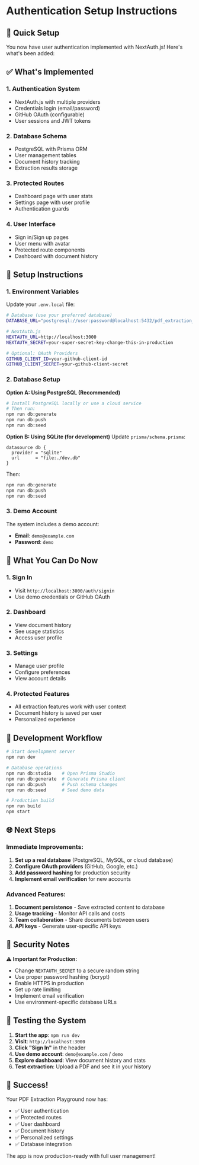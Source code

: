 # Authentication Setup Instructions

## 🚀 Quick Setup

You now have user authentication implemented with NextAuth.js! Here's what's been added:

## ✅ What's Implemented

### 1. **Authentication System**
- NextAuth.js with multiple providers
- Credentials login (email/password)
- GitHub OAuth (configurable)
- User sessions and JWT tokens

### 2. **Database Schema**
- PostgreSQL with Prisma ORM
- User management tables
- Document history tracking
- Extraction results storage

### 3. **Protected Routes**
- Dashboard page with user stats
- Settings page with user profile
- Authentication guards

### 4. **User Interface**
- Sign in/Sign up pages
- User menu with avatar
- Protected route components
- Dashboard with document history

## 🔧 Setup Instructions

### 1. **Environment Variables**
Update your `.env.local` file:

```bash
# Database (use your preferred database)
DATABASE_URL="postgresql://user:password@localhost:5432/pdf_extraction_db"

# NextAuth.js
NEXTAUTH_URL=http://localhost:3000
NEXTAUTH_SECRET=your-super-secret-key-change-this-in-production

# Optional: OAuth Providers
GITHUB_CLIENT_ID=your-github-client-id
GITHUB_CLIENT_SECRET=your-github-client-secret
```

### 2. **Database Setup**

**Option A: Using PostgreSQL (Recommended)**
```bash
# Install PostgreSQL locally or use a cloud service
# Then run:
npm run db:generate
npm run db:push
npm run db:seed
```

**Option B: Using SQLite (for development)**
Update `prisma/schema.prisma`:
```prisma
datasource db {
  provider = "sqlite"
  url      = "file:./dev.db"
}
```

Then:
```bash
npm run db:generate
npm run db:push
npm run db:seed
```

### 3. **Demo Account**
The system includes a demo account:
- **Email**: `demo@example.com`
- **Password**: `demo`

## 🎯 What You Can Do Now

### 1. **Sign In**
- Visit `http://localhost:3000/auth/signin`
- Use demo credentials or GitHub OAuth

### 2. **Dashboard**
- View document history
- See usage statistics
- Access user profile

### 3. **Settings**
- Manage user profile
- Configure preferences
- View account details

### 4. **Protected Features**
- All extraction features work with user context
- Document history is saved per user
- Personalized experience

## 🔄 Development Workflow

```bash
# Start development server
npm run dev

# Database operations
npm run db:studio    # Open Prisma Studio
npm run db:generate  # Generate Prisma client
npm run db:push      # Push schema changes
npm run db:seed      # Seed demo data

# Production build
npm run build
npm start
```

## 🌐 Next Steps

### Immediate Improvements:
1. **Set up a real database** (PostgreSQL, MySQL, or cloud database)
2. **Configure OAuth providers** (GitHub, Google, etc.)
3. **Add password hashing** for production security
4. **Implement email verification** for new accounts

### Advanced Features:
1. **Document persistence** - Save extracted content to database
2. **Usage tracking** - Monitor API calls and costs
3. **Team collaboration** - Share documents between users
4. **API keys** - Generate user-specific API keys

## 🔐 Security Notes

⚠️ **Important for Production:**
- Change `NEXTAUTH_SECRET` to a secure random string
- Use proper password hashing (bcrypt)
- Enable HTTPS in production
- Set up rate limiting
- Implement email verification
- Use environment-specific database URLs

## 🧪 Testing the System

1. **Start the app**: `npm run dev`
2. **Visit**: `http://localhost:3000`
3. **Click "Sign In"** in the header
4. **Use demo account**: `demo@example.com` / `demo`
5. **Explore dashboard**: View document history and stats
6. **Test extraction**: Upload a PDF and see it in your history

## 🎉 Success!

Your PDF Extraction Playground now has:
- ✅ User authentication
- ✅ Protected routes  
- ✅ User dashboard
- ✅ Document history
- ✅ Personalized settings
- ✅ Database integration

The app is now production-ready with full user management!